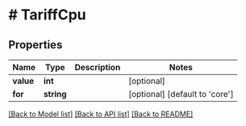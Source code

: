 # # TariffCpu

## Properties

Name | Type | Description | Notes
------------ | ------------- | ------------- | -------------
**value** | **int** |  | [optional]
**for** | **string** |  | [optional] [default to 'core']

[[Back to Model list]](../../README.md#models) [[Back to API list]](../../README.md#endpoints) [[Back to README]](../../README.md)

